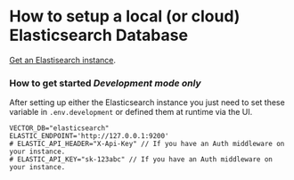 # How to setup a local (or cloud) Elasticsearch Database

[Get an Elastisearch instance](https://www.elastic.co/guide/en/elasticsearch/reference/current/install-elasticsearch.html).

### How to get started _Development mode only_

After setting up either the Elasticsearch instance you just need to set these variable in `.env.development` or defined them at runtime via the UI.

```
VECTOR_DB="elasticsearch"
ELASTIC_ENDPOINT='http://127.0.0.1:9200'
# ELASTIC_API_HEADER="X-Api-Key" // If you have an Auth middleware on your instance.
# ELASTIC_API_KEY="sk-123abc" // If you have an Auth middleware on your instance.
```